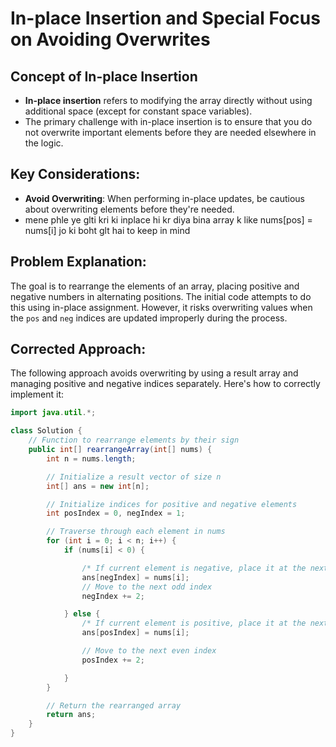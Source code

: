 # In-place Insertion and Special Focus on Avoiding Overwrites

## Concept of In-place Insertion
- **In-place insertion** refers to modifying the array directly without using additional space (except for constant space variables).
- The primary challenge with in-place insertion is to ensure that you do not overwrite important elements before they are needed elsewhere in the logic.


## Key Considerations:
- **Avoid Overwriting**: When performing in-place updates, be cautious about overwriting elements before they're needed.
- mene phle ye glti kri ki inplace hi kr diya bina array k like nums[pos] = nums[i] jo ki boht glt hai to keep in mind


## Problem Explanation:
The goal is to rearrange the elements of an array, placing positive and negative numbers in alternating positions. The initial code attempts to do this using in-place assignment. However, it risks overwriting values when the `pos` and `neg` indices are updated improperly during the process.

## Corrected Approach:
The following approach avoids overwriting by using a result array and managing positive and negative indices separately. Here's how to correctly implement it:

```java
import java.util.*;

class Solution {
    // Function to rearrange elements by their sign
    public int[] rearrangeArray(int[] nums) {
        int n = nums.length;

        // Initialize a result vector of size n
        int[] ans = new int[n];

        // Initialize indices for positive and negative elements
        int posIndex = 0, negIndex = 1;

        // Traverse through each element in nums
        for (int i = 0; i < n; i++) {
            if (nums[i] < 0) {

                /* If current element is negative, place it at the next odd index in ans */
                ans[negIndex] = nums[i];
                // Move to the next odd index
                negIndex += 2;

            } else {
                /* If current element is positive, place it at the next even index in ans */
                ans[posIndex] = nums[i];

                // Move to the next even index
                posIndex += 2;

            }
        }

        // Return the rearranged array
        return ans;
    }
}
```
